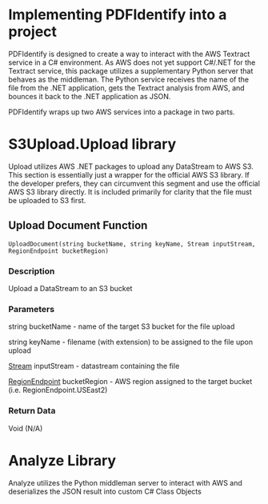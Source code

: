 # Implementing PDFIdentify into a project

PDFIdentify is designed to create a way to interact with the AWS Textract service in a C# environment.
As AWS does not yet support C#/.NET for the Textract service, this package utilizes a supplementary Python server that behaves as the middleman. The Python service receives the name of the file from the .NET application, gets the Textract analysis from AWS, and bounces it back to the .NET application as JSON.

PDFIdentify wraps up two AWS services into a package in two parts.

# S3Upload.Upload library
Upload utilizes AWS .NET packages to upload any DataStream to AWS S3. This section is essentially just a wrapper for the official AWS S3 library. If the developer prefers, they can circumvent this segment and use the official AWS S3 library directly. It is included primarily for clarity that the file must be uploaded to S3 first.

## Upload Document Function
```UploadDocument(string bucketName, string keyName, Stream inputStream, RegionEndpoint bucketRegion)```

### Description
Upload a DataStream to an S3 bucket

### Parameters
string bucketName - name of the target S3 bucket for the file upload

string keyName - filename (with extension) to be assigned to the file upon upload

[Stream](https://docs.microsoft.com/en-us/dotnet/api/system.io.stream?view=netcore-2.1) inputStream - datastream containing the file 

[RegionEndpoint](https://docs.aws.amazon.com/sdkfornet/v3/apidocs/items/Amazon/TRegionEndpoint.html) bucketRegion - AWS region assigned to the target bucket (i.e. RegionEndpoint.USEast2)

### Return Data

Void (N/A)


# Analyze Library
Analyze utilizes the Python middleman server to interact with AWS and deserializes the JSON result into custom C# Class Objects
